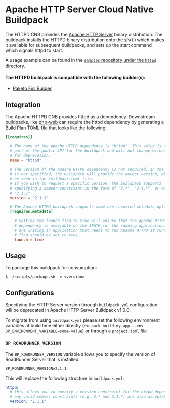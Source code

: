 # Apache HTTP Server Cloud Native Buildpack

The HTTPD CNB provides the [Apache HTTP Server](https://roadrunner.apache.org) binary distribution.
The buildpack installs the HTTPD binary distribution onto the `$PATH` which makes it available for
subsequent buildpacks, and sets up the start command which signals httpd to start.

A usage example can be found in the
[`samples` repository under the `httpd` directory](https://github.com/paketo-buildpacks/samples/tree/main/httpd).

#### The HTTPD buildpack is compatible with the following builder(s):
- [Paketo Full Builder](https://github.com/paketo-buildpacks/full-builder)

## Integration

The Apache HTTPD CNB provides httpd as a dependency. Downstream buildpacks, like
[php-web](https://github.com/paketo-buildpacks/php-web) can require the httpd
dependency by generating a [Build Plan
TOML](https://github.com/buildpacks/spec/blob/master/buildpack.md#build-plan-toml)
file that looks like the following:

```toml
[[requires]]

  # The name of the Apache HTTPD dependency is "httpd". This value is considered
  # part of the public API for the buildpack and will not change without a plan
  # for deprecation.
  name = "httpd"

  # The version of the Apache HTTPD dependency is not required. In the case it
  # is not specified, the buildpack will provide the newest version, which can
  # be seen in the buildpack.toml file.
  # If you wish to request a specific version, the buildpack supports
  # specifying a semver constraint in the form of "2.*", "2.4.*", or even
  # "2.1.1".
  version = "2.1.1"

  # The Apache HTTPD buildpack supports some non-required metadata options.
  [requires.metadata]

    # Setting the launch flag to true will ensure that the Apache HTTPD
    # dependency is available on the $PATH for the running application. If you
    # are writing an application that needs to run Apache HTTPD at runtime, this
    # flag should be set to true.
    launch = true
```

## Usage

To package this buildpack for consumption:

```
$ ./scripts/package.sh -v <version>
```

## Configurations

Specifying the HTTP Server version through `buildpack.yml` configuration
will be deprecated in Apache HTTP Server Buildpack v1.0.0.

To migrate from using `buildpack.yml` please set the following environment
variables at build time either directly (ex. `pack build my-app --env
BP_ENVIRONMENT_VARIABLE=some-value`) or through a [`project.toml`
file](https://github.com/buildpacks/spec/blob/main/extensions/project-descriptor.md)

### `BP_ROADRUNNER_VERSION`
The `BP_ROADRUNNER_VERSION` variable allows you to specify the version of RoadRunner Server that is installed.

```shell
BP_ROADRUNNER_VERSION=2.1.1
```

This will replace the following structure in `buildpack.yml`:
```yaml
httpd:
  # this allows you to specify a version constraint for the httpd dependency
  # any valid semver constraints (e.g. 2.* and 2.4.*) are also acceptable
  version: "2.1.1"
```
